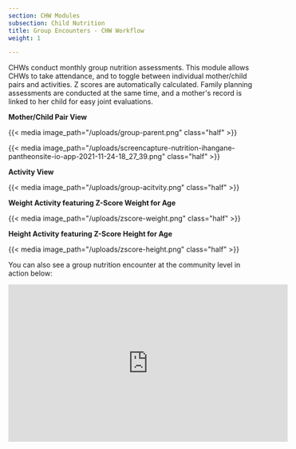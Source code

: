 ```yaml
---
section: CHW Modules
subsection: Child Nutrition
title: Group Encounters - CHW Workflow
weight: 1

---
```

CHWs conduct monthly group nutrition assessments. This module allows CHWs to take attendance, and to toggle between individual mother/child pairs and activities. Z scores are automatically calculated. Family planning assessments are conducted at the same time, and a mother's record is linked to her child for easy joint evaluations.

**Mother/Child Pair View**

{{< media image_path="/uploads/group-parent.png" class="half" >}}

{{< media image_path="/uploads/screencapture-nutrition-ihangane-pantheonsite-io-app-2021-11-24-18_27_39.png" class="half" >}}

**Activity View**

{{< media image_path="/uploads/group-acitvity.png" class="half" >}} 

**Weight Activity featuring Z-Score Weight for Age**

{{< media image_path="/uploads/zscore-weight.png" class="half" >}}

**Height Activity featuring Z-Score Height for Age**

{{< media image_path="/uploads/zscore-height.png" class="half" >}}

You can also see a group nutrition encounter at the community level in action below:

<iframe width="560" height="315" src="https://www.youtube.com/embed/ICzO0VbQ0dA" title="YouTube video player" frameborder="0" allow="accelerometer; autoplay; clipboard-write; encrypted-media; gyroscope; picture-in-picture" allowfullscreen></iframe>